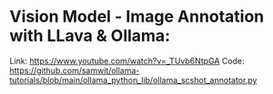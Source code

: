 # Vision Model - Image Annotation with LLava & Ollama:

Link: https://www.youtube.com/watch?v=_TUvb6NtpGA
Code: https://github.com/samwit/ollama-tutorials/blob/main/ollama_python_lib/ollama_scshot_annotator.py
